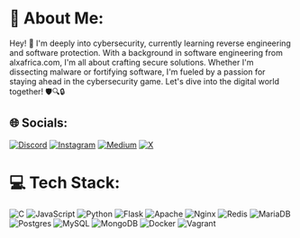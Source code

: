 # 💫 About Me:
Hey! 👋 I'm deeply into cybersecurity, currently learning reverse engineering and software protection. With a background in software engineering from alxafrica.com, I'm all about crafting secure solutions. Whether I'm dissecting malware or fortifying software, I'm fueled by a passion for staying ahead in the cybersecurity game. Let's dive into the digital world together! 🛡️🔍🔒


## 🌐 Socials:
[![Discord](https://img.shields.io/badge/Discord-%237289DA.svg?logo=discord&logoColor=white)](https://discord.gg/f9ine99) [![Instagram](https://img.shields.io/badge/Instagram-%23E4405F.svg?logo=Instagram&logoColor=white)](https://instagram.com/@k9ine95) [![Medium](https://img.shields.io/badge/Medium-12100E?logo=medium&logoColor=white)](https://medium.com/@f9ine99) [![X](https://img.shields.io/badge/X-black.svg?logo=X&logoColor=white)](https://x.com/@k9ineP) 

# 💻 Tech Stack:
![C](https://img.shields.io/badge/c-%2300599C.svg?style=for-the-badge&logo=c&logoColor=white) ![JavaScript](https://img.shields.io/badge/javascript-%23323330.svg?style=for-the-badge&logo=javascript&logoColor=%23F7DF1E) ![Python](https://img.shields.io/badge/python-3670A0?style=for-the-badge&logo=python&logoColor=ffdd54) ![Flask](https://img.shields.io/badge/flask-%23000.svg?style=for-the-badge&logo=flask&logoColor=white) ![Apache](https://img.shields.io/badge/apache-%23D42029.svg?style=for-the-badge&logo=apache&logoColor=white) ![Nginx](https://img.shields.io/badge/nginx-%23009639.svg?style=for-the-badge&logo=nginx&logoColor=white) ![Redis](https://img.shields.io/badge/redis-%23DD0031.svg?style=for-the-badge&logo=redis&logoColor=white) ![MariaDB](https://img.shields.io/badge/MariaDB-003545?style=for-the-badge&logo=mariadb&logoColor=white) ![Postgres](https://img.shields.io/badge/postgres-%23316192.svg?style=for-the-badge&logo=postgresql&logoColor=white) ![MySQL](https://img.shields.io/badge/mysql-%2300000f.svg?style=for-the-badge&logo=mysql&logoColor=white) ![MongoDB](https://img.shields.io/badge/MongoDB-%234ea94b.svg?style=for-the-badge&logo=mongodb&logoColor=white) ![Docker](https://img.shields.io/badge/docker-%230db7ed.svg?style=for-the-badge&logo=docker&logoColor=white) ![Vagrant](https://img.shields.io/badge/vagrant-%231563FF.svg?style=for-the-badge&logo=vagrant&logoColor=white)
